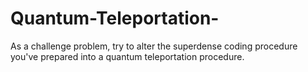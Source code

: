 # Quantum-Teleportation-
As a challenge problem, try to alter the superdense coding procedure you've prepared into a quantum teleportation procedure. 
